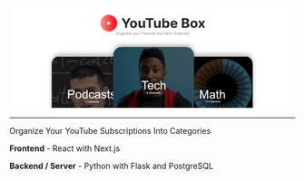 <p align="center">
	<img src="./yg-client/public/youtubebox-banner.png"/>
</p>

---

Organize Your YouTube Subscriptions Into Categories

**Frontend** - React with Next.js

**Backend / Server** - Python with Flask and PostgreSQL

